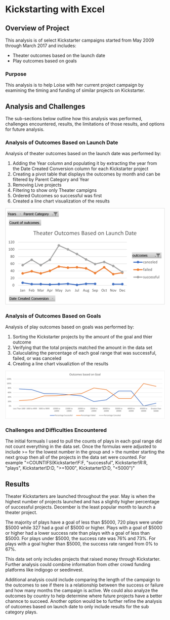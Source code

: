 # Kickstarting with Excel

## Overview of Project
This analysis is of select Kickstarter campaigns started from May 2009 through March 2017 and includes:

* Theater outcomes based on the launch date
* Play outcomes based on goals

### Purpose
This analysis is to help Loise with her current project campaign by examining the timing and funding of similar projects on Kickstarter.

## Analysis and Challenges
The sub-sections below outline how this analysis was performed, challenges encountered, results, the limitations of those results, and options for future analysis. 

### Analysis of Outcomes Based on Launch Date
Analysis of theater outcomes based on the launch date was performed by: 
1. Adding the Year column and populating it by extracting the year from the Date Created Conversion column for each Kickstarter project
2. Creating a pivot table that displays the outcomes by month and can be filtered by Parent Category and Year
3. Removing Live projects
4. Filtering to show only Theater campigns
5. Ordered Outcomes so successful was first
6. Created a line chart visualization of the results

![Kickstarter theater project outcomes comparted to their launch date](https://github.com/JacquelineCl/kickstarter-analysis/blob/main/Theater_Outcomes_vs_Launch.png)

### Analysis of Outcomes Based on Goals
Analysis of play outcomes based on goals was performed by:
1. Sorting the Kickstarter projects by the amount of the goal and thier outcome
2. Verifying that the total projects matched the amount in the data set
3. Caluculating the percentage of each goal range that was successful, failed, or was canceled
4. Creating a line chart visualiztion of the results

![Kickstarter play project outcomes based on goals](https://github.com/JacquelineCl/kickstarter-analysis/blob/main/Outcomes_vs_Goals.png)

### Challenges and Difficulties Encountered
The initial formuals I used to pull the counts of plays in each goal range did not count everything in the data set. Once the formulas were adjusted to include >= for the lowest number in the group and > the number starting the next group then all of the projects in the data set were counted. For example "=COUNTIFS(Kickstarter!$F:$F, "successful", Kickstarter!$R:$R, "plays", Kickstarter!$D:$D, ">=1000", Kickstarter!$D:$D, "<5000")"

## Results

Theater Kickstarters are launched throughout the year. May is when the highest number of projects launched and has a slightly higher percentage of successful projects. December is the least popular month to launch a theater project. 

The majority of plays have a goal of less than $5000, 720 plays were under $5000 while 327 had a goal of $5000 or higher. Plays with a goal of $5000 or higher had a lower success rate than plays with a goal of less than $5000. For plays under $5000, the success rate was 76% and 73%. For plays with a goal higher than $5000, the success rate ranged from 0% to 67%.  

This data set only includes projects that raised money through Kickstarter. Further analysis could combine information from other crowd funding platforms like indigogo or seedinvest. 

Additional analysis could include comparing the length of the campaign to the outcomes to see if there is a relationship between the success or failure and how many months the campaign is active. We could also analyze the outcomes by country to help determine where future projects have a better channce to succeed. Another option would be to further refine the analysis of outcomes based on launch date to only include results for the sub category plays. 